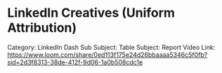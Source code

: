 # LinkedIn Creatives (Uniform Attribution)

Category: LinkedIn Dash
Sub Subject: Table
Subject: Report
Video Link: https://www.loom.com/share/0ed113f175e24d26bbaaaa5346c5f0fb?sid=2d3f8313-38de-412f-9d06-1a0b508cdc1e